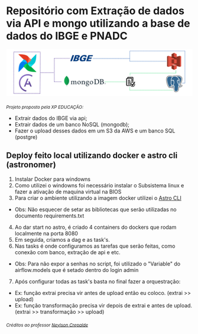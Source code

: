 Repositório com Extração de dados via API e mongo utilizando a base de dados do IBGE e PNADC
========

<p align="center">
  <img src="images/arquitetura.png" width="750">
</p>

<sub>*Projeto proposto pela XP EDUCAÇÃO:*</sub>

- Extrair dados do IBGE via api;
- Extrair dados de um banco NoSQL (mongodb);
- Fazer o upload desses dados em um S3 da AWS e um banco SQL (postgre)

## Deploy feito local utilizando docker e astro cli (astronomer)

1. Instalar Docker para windowns
2. Como utilizei o windowns foi necessário instalar o Subsistema linux e fazer a ativação de maquina virtual na BIOS
3. Para criar o ambiente utilizando a imagem docker utilizei o [Astro CLI](https://github.com/astronomer/astro-cli)
- Obs: Não esquecer de setar as bibliotecas que serão utilizadas no documento requirements.txt
4. Ao dar start no astro, é criado 4 containers do dockers que rodam localmente na porta 8080
5. Em seguida, criamos a dag e as task's.
6. Nas tasks é onde configuramos as tarefas que serão feitas, como conexão com banco, extração de api e etc.
- Obs: Para não expor a senhas no script, foi utilizado o "Variable" do airflow.models que é setado dentro do login admin
7. Após configurar todas as task's basta no final fazer a orquestração:
- Ex: função extrai precisa vir antes de upload então eu coloco. (extrai >> upload)
- Ex: função transformação precisa vir depois de extrai e antes de upload. (extrai >> transformação >> upload)

<sub>*Créditos ao professor [Neylson Crepalde](https://www.linkedin.com/in/neylsoncrepalde/)*</sub>
